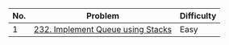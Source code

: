 | No.  | Problem                                                                       | Difficulty |
|----|---------------------------------------------------------------------------------|------------|
| 1  | [232. Implement Queue using Stacks](https://leetcode.com/problems/implement-queue-using-stacks/description/)                   | Easy       |
